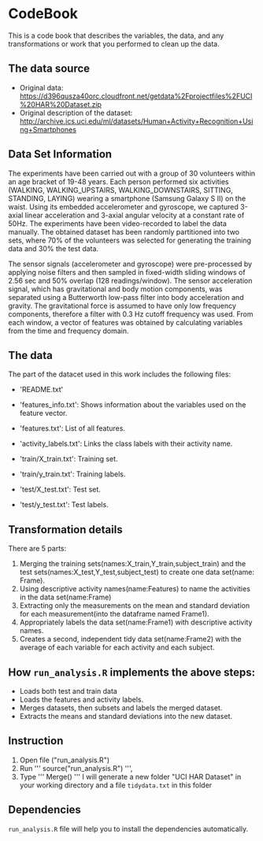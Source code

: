 # CodeBook

This is a code book that describes the variables, the data, and any transformations or work that you performed to clean up the data.

## The data source

* Original data: https://d396qusza40orc.cloudfront.net/getdata%2Fprojectfiles%2FUCI%20HAR%20Dataset.zip
* Original description of the dataset: http://archive.ics.uci.edu/ml/datasets/Human+Activity+Recognition+Using+Smartphones

## Data Set Information

The experiments have been carried out with a group of 30 volunteers within an age bracket of 19-48 years. Each person performed six activities (WALKING, WALKING_UPSTAIRS, WALKING_DOWNSTAIRS, SITTING, STANDING, LAYING) wearing a smartphone (Samsung Galaxy S II) on the waist. Using its embedded accelerometer and gyroscope, we captured 3-axial linear acceleration and 3-axial angular velocity at a constant rate of 50Hz. The experiments have been video-recorded to label the data manually. The obtained dataset has been randomly partitioned into two sets, where 70% of the volunteers was selected for generating the training data and 30% the test data.

The sensor signals (accelerometer and gyroscope) were pre-processed by applying noise filters and then sampled in fixed-width sliding windows of 2.56 sec and 50% overlap (128 readings/window). The sensor acceleration signal, which has gravitational and body motion components, was separated using a Butterworth low-pass filter into body acceleration and gravity. The gravitational force is assumed to have only low frequency components, therefore a filter with 0.3 Hz cutoff frequency was used. From each window, a vector of features was obtained by calculating variables from the time and frequency domain.

## The data

The part of the datacet used in this work includes the following files:

- 'README.txt'

- 'features_info.txt': Shows information about the variables used on the feature vector.

- 'features.txt': List of all features.

- 'activity_labels.txt': Links the class labels with their activity name.

- 'train/X_train.txt': Training set.

- 'train/y_train.txt': Training labels.

- 'test/X_test.txt': Test set.

- 'test/y_test.txt': Test labels.


## Transformation details

There are 5 parts:

1. Merging the training sets(names:X_train,Y_train,subject_train) and the test sets(names:X_test,Y_test,subject_test) to create one data set(name: Frame).
2. Using descriptive activity names(name:Features) to name the activities in the data set(name:Frame)
2. Extracting only the measurements on the mean and standard deviation for each measurement(into the dataframe named Frame1).
4. Appropriately labels the data set(name:Frame1) with descriptive activity names.
5. Creates a second, independent tidy data set(name:Frame2) with the average of each variable for each activity and each subject.

## How ```run_analysis.R``` implements the above steps:

* Loads both test and train data
* Loads the features and activity labels.
* Merges datasets, then subsets and labels the merged dataset.
* Extracts the means and standard deviations into the new dataset.

## Instruction

1. Open file ("run_analysis.R")
2. Run '''  source("run_analysis.R")  ''',
3. Type ''' Merge() '''
I will generate a new folder "UCI HAR Dataset" in your working directory and a file ```tidydata.txt``` in this folder

## Dependencies

```run_analysis.R``` file will help you to install the dependencies automatically. 
